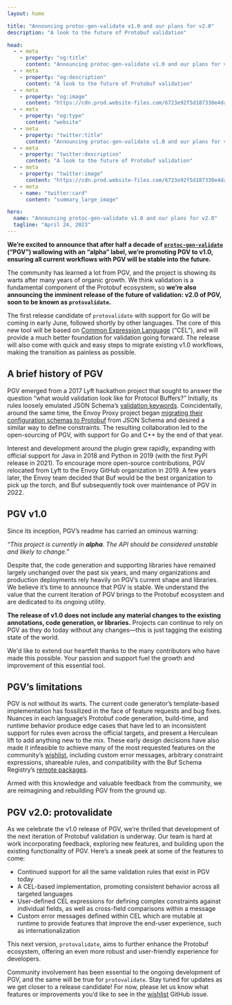```yaml
---
layout: home

title: "Announcing protoc-gen-validate v1.0 and our plans for v2.0"
description: "A look to the future of Protobuf validation"

head:
  - - meta
    - property: "og:title"
      content: "Announcing protoc-gen-validate v1.0 and our plans for v2.0"
  - - meta
    - property: "og:description"
      content: "A look to the future of Protobuf validation"
  - - meta
    - property: "og:image"
      content: "https://cdn.prod.website-files.com/6723e92f5d187330e4da8144/6750cc9c214b0f9818ffefc7_protoc-gen-validate%20v1.png"
  - - meta
    - property: "og:type"
      content: "website"
  - - meta
    - property: "twitter:title"
      content: "Announcing protoc-gen-validate v1.0 and our plans for v2.0"
  - - meta
    - property: "twitter:description"
      content: "A look to the future of Protobuf validation"
  - - meta
    - property: "twitter:image"
      content: "https://cdn.prod.website-files.com/6723e92f5d187330e4da8144/6750cc9c214b0f9818ffefc7_protoc-gen-validate%20v1.png"
  - - meta
    - name: "twitter:card"
      content: "summary_large_image"

hero:
  name: "Announcing protoc-gen-validate v1.0 and our plans for v2.0"
  tagline: "April 24, 2023"
---
```


**We’re excited to announce that after half a decade of** [**`protoc-gen-validate`**](https://github.com/bufbuild/protoc-gen-validate) **(“PGV”) wallowing with an “alpha” label, we’re promoting PGV to v1.0, ensuring all current workflows with PGV will be stable into the future.**

The community has learned a lot from PGV, and the project is showing its warts after many years of organic growth. We think validation is a fundamental component of the Protobuf ecosystem, so **we’re also announcing the imminent release of the future of validation: v2.0 of PGV, soon to be known as `protovalidate`.**

The first release candidate of `protovalidate` with support for Go will be coming in early June, followed shortly by other languages. The core of this new tool will be based on [Common Expression Language](https://github.com/google/cel-spec) (“CEL”), and will provide a much better foundation for validation going forward. The release will also come with quick and easy steps to migrate existing v1.0 workflows, making the transition as painless as possible.

## A brief history of PGV

PGV emerged from a 2017 Lyft hackathon project that sought to answer the question “what would validation look like for Protocol Buffers?” Initially, its rules loosely emulated JSON Schema’s [validation keywords](https://json-schema.org/draft/2019-09/json-schema-validation.html). Coincidentally, around the same time, the Envoy Proxy project began [migrating their configuration schemas to Protobuf](https://blog.envoyproxy.io/the-universal-data-plane-api-d15cec7a) from JSON Schema and desired a similar way to define constraints. The resulting collaboration led to the open-sourcing of PGV, with support for Go and C++ by the end of that year.

Interest and development around the plugin grew rapidly, expanding with official support for Java in 2018 and Python in 2019 (with the first PyPI release in 2021). To encourage more open-source contributions, PGV relocated from Lyft to the Envoy GitHub organization in 2019. A few years later, the Envoy team decided that Buf would be the best organization to pick up the torch, and Buf subsequently took over maintenance of PGV in 2022.

## PGV v1.0

Since its inception, PGV’s readme has carried an ominous warning:

_“This project is currently in_ **_alpha_**_. The API should be considered unstable and likely to change.”_

Despite that, the code generation and supporting libraries have remained largely unchanged over the past six years, and many organizations and production deployments rely heavily on PGV’s current shape and libraries. We believe it’s time to announce that PGV is stable. We understand the value that the current iteration of PGV brings to the Protobuf ecosystem and are dedicated to its ongoing utility.

**The release of v1.0 does not include any material changes to the existing annotations, code generation, or libraries.** Projects can continue to rely on PGV as they do today without any changes—this is just tagging the existing state of the world.

We'd like to extend our heartfelt thanks to the many contributors who have made this possible. Your passion and support fuel the growth and improvement of this essential tool.

## PGV’s limitations

PGV is not without its warts. The current code generator’s template-based implementation has fossilized in the face of feature requests and bug fixes. Nuances in each language’s Protobuf code generation, build-time, and runtime behavior produce edge cases that have led to an inconsistent support for rules even across the official targets, and present a Herculean lift to add anything new to the mix. These early design decisions have also made it infeasible to achieve many of the most requested features on the community’s [wishlist](https://github.com/bufbuild/protoc-gen-validate/issues/638), including custom error messages, arbitrary constraint expressions, shareable rules, and compatibility with the Buf Schema Registry’s [remote packages](/docs/bsr/generated-sdks/tutorial/index.md).

Armed with this knowledge and valuable feedback from the community, we are reimagining and rebuilding PGV from the ground up.

## PGV v2.0: protovalidate

As we celebrate the v1.0 release of PGV, we’re thrilled that development of the next iteration of Protobuf validation is underway. Our team is hard at work incorporating feedback, exploring new features, and building upon the existing functionality of PGV. Here’s a sneak peek at some of the features to come:

- Continued support for all the same validation rules that exist in PGV today
- A CEL-based implementation, promoting consistent behavior across all targeted languages
- User-defined CEL expressions for defining complex constraints against individual fields, as well as cross-field comparisons within a message
- Custom error messages defined within CEL which are mutable at runtime to provide features that improve the end-user experience, such as internationalization

This next version, `protovalidate`, aims to further enhance the Protobuf ecosystem, offering an even more robust and user-friendly experience for developers.

Community involvement has been essential to the ongoing development of PGV, and the same will be true for `protovalidate`. Stay tuned for updates as we get closer to a release candidate! For now, please let us know what features or improvements you’d like to see in the [wishlist](https://github.com/bufbuild/protoc-gen-validate/issues/638) GitHub issue.

‍
